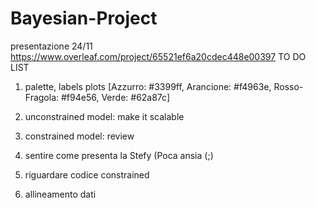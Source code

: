 # Bayesian-Project
presentazione 24/11 https://www.overleaf.com/project/65521ef6a20cdec448e00397
TO DO LIST
1) palette, labels plots  [Azzurro: #3399ff, Arancione: #f4963e, Rosso-Fragola: #f94e56, Verde: #62a87c]
2) unconstrained model: make it scalable
3) constrained model: review
4) sentire come presenta la Stefy (Poca ansia (;)




1) riguardare codice constrained
2) allineamento dati
